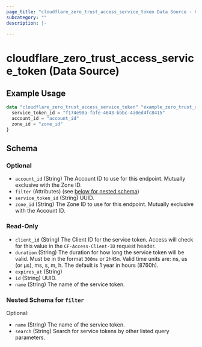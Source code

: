 ```yaml
---
page_title: "cloudflare_zero_trust_access_service_token Data Source - Cloudflare"
subcategory: ""
description: |-
  
---
```


# cloudflare_zero_trust_access_service_token (Data Source)



## Example Usage

```terraform
data "cloudflare_zero_trust_access_service_token" "example_zero_trust_access_service_token" {
  service_token_id = "f174e90a-fafe-4643-bbbc-4a0ed4fc8415"
  account_id = "account_id"
  zone_id = "zone_id"
}
```

<!-- schema generated by tfplugindocs -->
## Schema

### Optional

- `account_id` (String) The Account ID to use for this endpoint. Mutually exclusive with the Zone ID.
- `filter` (Attributes) (see [below for nested schema](#nestedatt--filter))
- `service_token_id` (String) UUID.
- `zone_id` (String) The Zone ID to use for this endpoint. Mutually exclusive with the Account ID.

### Read-Only

- `client_id` (String) The Client ID for the service token. Access will check for this value in the `CF-Access-Client-ID` request header.
- `duration` (String) The duration for how long the service token will be valid. Must be in the format `300ms` or `2h45m`. Valid time units are: ns, us (or µs), ms, s, m, h. The default is 1 year in hours (8760h).
- `expires_at` (String)
- `id` (String) UUID.
- `name` (String) The name of the service token.

<a id="nestedatt--filter"></a>
### Nested Schema for `filter`

Optional:

- `name` (String) The name of the service token.
- `search` (String) Search for service tokens by other listed query parameters.


